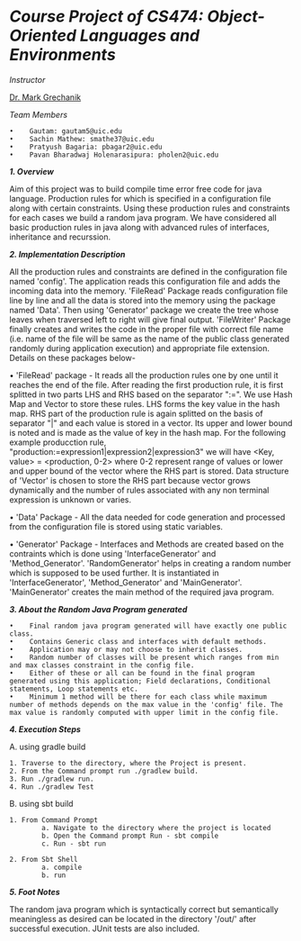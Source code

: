 _Course Project of CS474: Object-Oriented Languages and Environments_
======================================================================

_Instructor_

[Dr. Mark Grechanik](https://www.cs.uic.edu/k-teacher/mark-grechanik-phd/)

_Team Members_

    •	 Gautam: gautam5@uic.edu
    •	 Sachin Mathew: smathe37@uic.edu
    •	 Pratyush Bagaria: pbagar2@uic.edu
    •	 Pavan Bharadwaj Holenarasipura: pholen2@uic.edu


_**1. Overview**_

Aim of this project was to build compile time error free code for java language. Production rules for which is specified in a configuration file along with certain constraints. Using these production rules and constraints for each cases we build a random java program. We have considered all basic production rules in java along with advanced rules of interfaces, inheritance and recurssion. 


_**2. Implementation Description**_

All the production rules and constraints are defined in the configuration file named 'config'. The application reads this configuration file and adds the incoming data into the memory. 'FileRead' Package reads configuration file line by line and all the data is stored into the memory using the package named 'Data'. Then using 'Generator' package we create the tree whose leaves when traversed left to right will give final output. 'FileWriter' Package finally creates and writes the code in the proper file with correct file name (i.e. name of the file will be same as the name of the public class generated randomly during application execution) and appropriate file extension. Details on these packages below-

•	 'FileRead' package - It reads all the production rules one by one until it reaches the end of the file. After reading the first production rule, it is first splitted in two parts LHS and RHS based on the separator ":=". We use Hash Map and Vector to store these rules. LHS forms the key value in the hash map. RHS part of the production rule is again splitted on the basis of separator "|" and each value is stored in a vector. Its upper and lower bound is noted and is made as the value of key in the hash map. For the following example producction rule, "production:=expression1|expression2|expression3" we will have <Key, value> = <production, 0-2> where 0-2 represent range of values or lower and upper bound of the vector where the RHS part is stored. Data structure of 'Vector' is chosen to store the RHS part because vector grows dynamically and the number of rules associated with any non terminal expression is unknown or varies. 

•	 'Data' Package - All the data needed for code generation and processed from the configuration file is stored using static variables. 

•	 'Generator' Package - Interfaces and Methods are created based on the contraints which is done using 'InterfaceGenerator' and 'Method_Generator'. 'RandomGenerator' helps in creating a random number which is supposed to be used further. It is instantiated in 'InterfaceGenerator', 'Method_Generator' and 'MainGenerator'. 'MainGenerator' creates the main method of the required java program.


_**3. About the Random Java Program generated**_

    •	 Final random java program generated will have exactly one public class.
    •	 Contains Generic class and interfaces with default methods.
    •	 Application may or may not choose to inherit classes.
    •	 Random number of classes will be present which ranges from min and max classes constraint in the config file.
    •	 Either of these or all can be found in the final program generated using this application; Field declarations, Conditional statements, Loop statements etc.
    •	 Minimum 1 method will be there for each class while maximum number of methods depends on the max value in the 'config' file. The max value is randomly computed with upper limit in the config file.
    
_**4. Execution Steps**_

A. using gradle build

	1. Traverse to the directory, where the Project is present.
	2. From the Command prompt run ./gradlew build.
	3. Run ./gradlew run.
	4. Run ./gradlew Test

B. using sbt build

	1. From Command Prompt
			a. Navigate to the directory where the project is located
			b. Open the Command prompt Run - sbt compile
			c. Run - sbt run

	2. From Sbt Shell
			a. compile
			b. run

_**5. Foot Notes**_

The random java program which is syntactically correct but semantically meaningless as desired can be located in the directory '/out/' after successful execution. JUnit tests are also included.